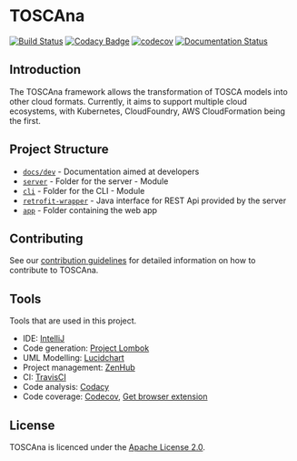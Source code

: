 # TOSCAna

[![Build Status](https://travis-ci.org/StuPro-TOSCAna/TOSCAna.svg?branch=ci)](https://travis-ci.org/StuPro-TOSCAna/TOSCAna)
[![Codacy Badge](https://api.codacy.com/project/badge/Grade/d002dc08115145e6992ba64aa494893e)](https://www.codacy.com/app/stupro-toscana/TOSCAna?utm_source=github.com&amp;utm_medium=referral&amp;utm_content=StuPro-TOSCAna/TOSCAna&amp;utm_campaign=Badge_Grade)
[![codecov](https://codecov.io/gh/StuPro-TOSCAna/TOSCAna/branch/master/graph/badge.svg)](https://codecov.io/gh/StuPro-TOSCAna/TOSCAna)
[![Documentation Status](https://readthedocs.org/projects/toscana/badge/?version=latest)](http://toscana.readthedocs.io/en/latest/?badge=latest)

## Introduction
The TOSCAna framework allows the transformation of TOSCA models into other cloud formats.
Currently, it aims to support multiple cloud ecosystems, with Kubernetes, CloudFoundry, AWS CloudFormation being the first.

## Project Structure
- [`docs/dev`](docs/dev) - Documentation aimed at developers
- [`server`](server) - Folder for the server - Module
- [`cli`](cli) - Folder for the CLI - Module
- [`retrofit-wrapper`](retrofit-wrapper) - Java interface for REST Api provided by the server
- [`app`](app) - Folder containing the web app

## Contributing
See our [contribution guidelines](CONTRIBUTING.md) for detailed information on how to contribute to TOSCAna.

## Tools
Tools that are used in this project.

- IDE: [IntelliJ](https://www.jetbrains.com/idea/)
- Code generation: [Project Lombok](https://projectlombok.org/)
- UML Modelling: [Lucidchart](https://www.lucidchart.com/)
- Project management: [ZenHub](https://www.zenhub.com/)
- CI: [TravisCI](https://travis-ci.org/StuPro-TOSCAna/TOSCAna)
- Code analysis: [Codacy](https://www.codacy.com/app/stupro-toscana/TOSCAna/dashboard)
- Code coverage: [Codecov](https://codecov.io/gh/StuPro-TOSCAna/TOSCAna), [Get browser extension](https://github.com/codecov/browser-extension)
## License
TOSCAna is licenced under the [Apache License 2.0](LICENSE).
